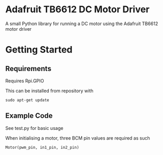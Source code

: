 # Adafruit TB6612 DC Motor Driver

A small Python library for running a DC motor using the Adafruit TB6612 motor driver

# Getting Started
## Requirements
Requires Rpi.GPIO 

This can be installed from repository with 

`sudo apt-get update`

## Example Code
See test.py for basic usage

When initialising a motor, three BCM pin values are required as such

`Motor(pwm_pin, in1_pin, in2_pin)`
